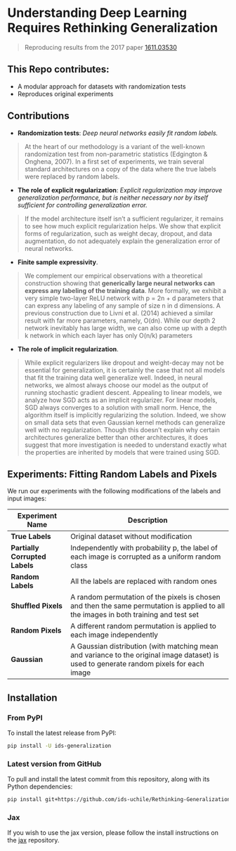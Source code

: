 # Understanding Deep Learning Requires Rethinking Generalization

>Reproducing results from the 2017 paper [1611.03530](https://arxiv.org/abs/1611.03530)

## This Repo contributes:
- A modular approach for datasets with randomization tests
- Reproduces original experiments


## Contributions

* **Randomization tests**: *Deep neural networks easily fit random labels.*
>  At the heart of our methodology is a variant of the well-known randomization test from non-parametric statistics (Edgington & Onghena, 2007). In a first set of experiments, we train several standard architectures on a copy of the data where the true labels were replaced by random labels.

* **The role of explicit regularization**: *Explicit regularization may improve generalization performance, but is neither necessary nor by itself sufficient for controlling generalization error.*
> If the model architecture itself isn’t a sufficient regularizer, it remains to see how much explicit regularization helps. We show that explicit forms of regularization, such as weight decay, dropout, and data augmentation, do not adequately explain the generalization error of neural networks.

* **Finite sample expressivity**. 
> We complement our empirical observations with a theoretical construction showing that **generically large neural networks can express any labeling of the training data**. More formally, we exhibit a very simple two-layer ReLU network with p = 2n + d parameters that can express any labeling of any sample of size n in d dimensions. A previous construction due to Livni et al. (2014) achieved a similar result with far more parameters, namely, O(dn). While our depth 2 network inevitably has large width, we can also come up with a depth k network in which each layer has only O(n/k) parameters

* **The role of implicit regularization**. 
> While explicit regularizers like dropout and weight-decay may not be essential for generalization, it is certainly the case that not all models that fit the training data well generalize well. Indeed, in neural networks, we almost always choose our model as the output of running stochastic gradient descent. Appealing to linear models, we analyze how SGD acts as an implicit regularizer. For linear models, SGD always converges to a solution with small norm. Hence, the algorithm itself is implicitly regularizing the solution. Indeed, we show on small data sets that even Gaussian kernel methods can generalize well with no regularization. Though this doesn’t explain why certain architectures generalize better than other architectures, it does suggest that more investigation is needed to understand exactly what the properties are inherited by models that were trained using SGD.

## Experiments: Fitting Random Labels and Pixels
We run our experiments with the following modifications of the labels and input images:

| Experiment Name | Description |
| --------------- | ----------- |
| **True Labels**                | Original dataset without modification |
| **Partially Corrupted Labels** | Independently with probability p, the label of each image is corrupted as a uniform random class |
| **Random Labels**              | All the labels are replaced with random ones |
| **Shuffled Pixels**            | A random permutation of the pixels is chosen and then the same permutation is applied to all the images in both training and test set |
| **Random Pixels**              | A different random permutation is applied to each image independently |
| **Gaussian**                   | A Gaussian distribution (with matching mean and variance to the original image dataset) is used to generate random pixels for each image |


## Installation

### From PyPI

To install the latest release from PyPI:

```bash
pip install -U ids-generalization
```

### Latest version from GitHub

To pull and install the latest commit from this repository, along with its Python dependencies:

```bash
pip install git+https://github.com/ids-uchile/Rethinking-Generalization.git
```

### Jax
If you wish to use the jax version, please follow the install instructions on the [jax](https://github.com/google/jax/blob/main/README.md) repository.
